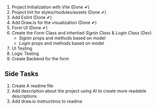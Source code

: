 1. Project Initialization with Vite (Done ✔)
2. Project Init for styles/modules/assets (Done ✔)
3. Add Eslint (Done ✔)
4. Add Draw.io for the visualization (Done ✔)
5. Form UI (Done ✔)
6. Create the _Form_ Class and inhertied _Signin Class_ & _Login Class_ (Dev)
   - _Signin_ props and methods based on model
   - _Login_ props and methods based on model
7. UI Testing
8. Logic Testing
9. Create Backend for the form

## Side Tasks

1. Create A readme file
2. Add description about the project using AI to create more readable descriptions
3. Add draw.io instructinos to readme
